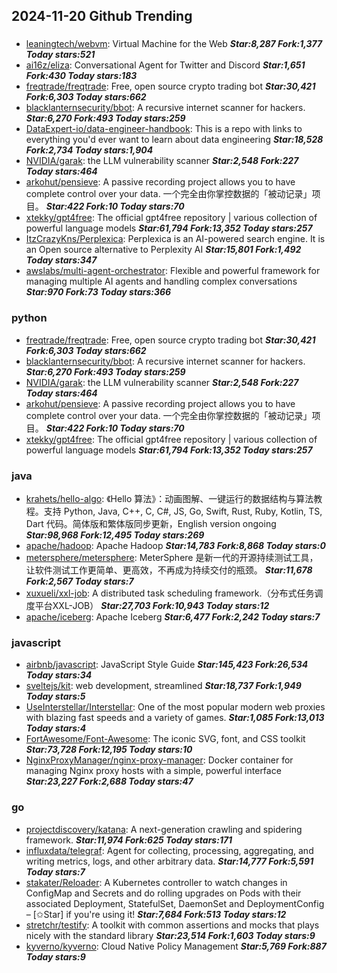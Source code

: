 ## 2024-11-20 Github Trending

### 
* [leaningtech/webvm](https://github.com/leaningtech/webvm): Virtual Machine for the Web ***Star:8,287 Fork:1,377 Today stars:521***
* [ai16z/eliza](https://github.com/ai16z/eliza): Conversational Agent for Twitter and Discord ***Star:1,651 Fork:430 Today stars:183***
* [freqtrade/freqtrade](https://github.com/freqtrade/freqtrade): Free, open source crypto trading bot ***Star:30,421 Fork:6,303 Today stars:662***
* [blacklanternsecurity/bbot](https://github.com/blacklanternsecurity/bbot): A recursive internet scanner for hackers. ***Star:6,270 Fork:493 Today stars:259***
* [DataExpert-io/data-engineer-handbook](https://github.com/DataExpert-io/data-engineer-handbook): This is a repo with links to everything you'd ever want to learn about data engineering ***Star:18,528 Fork:2,734 Today stars:1,904***
* [NVIDIA/garak](https://github.com/NVIDIA/garak): the LLM vulnerability scanner ***Star:2,548 Fork:227 Today stars:464***
* [arkohut/pensieve](https://github.com/arkohut/pensieve): A passive recording project allows you to have complete control over your data. 一个完全由你掌控数据的「被动记录」项目。 ***Star:422 Fork:10 Today stars:70***
* [xtekky/gpt4free](https://github.com/xtekky/gpt4free): The official gpt4free repository | various collection of powerful language models ***Star:61,794 Fork:13,352 Today stars:257***
* [ItzCrazyKns/Perplexica](https://github.com/ItzCrazyKns/Perplexica): Perplexica is an AI-powered search engine. It is an Open source alternative to Perplexity AI ***Star:15,801 Fork:1,492 Today stars:347***
* [awslabs/multi-agent-orchestrator](https://github.com/awslabs/multi-agent-orchestrator): Flexible and powerful framework for managing multiple AI agents and handling complex conversations ***Star:970 Fork:73 Today stars:366***

### python
* [freqtrade/freqtrade](https://github.com/freqtrade/freqtrade): Free, open source crypto trading bot ***Star:30,421 Fork:6,303 Today stars:662***
* [blacklanternsecurity/bbot](https://github.com/blacklanternsecurity/bbot): A recursive internet scanner for hackers. ***Star:6,270 Fork:493 Today stars:259***
* [NVIDIA/garak](https://github.com/NVIDIA/garak): the LLM vulnerability scanner ***Star:2,548 Fork:227 Today stars:464***
* [arkohut/pensieve](https://github.com/arkohut/pensieve): A passive recording project allows you to have complete control over your data. 一个完全由你掌控数据的「被动记录」项目。 ***Star:422 Fork:10 Today stars:70***
* [xtekky/gpt4free](https://github.com/xtekky/gpt4free): The official gpt4free repository | various collection of powerful language models ***Star:61,794 Fork:13,352 Today stars:257***

### java
* [krahets/hello-algo](https://github.com/krahets/hello-algo): 《Hello 算法》：动画图解、一键运行的数据结构与算法教程。支持 Python, Java, C++, C, C#, JS, Go, Swift, Rust, Ruby, Kotlin, TS, Dart 代码。简体版和繁体版同步更新，English version ongoing ***Star:98,968 Fork:12,495 Today stars:269***
* [apache/hadoop](https://github.com/apache/hadoop): Apache Hadoop ***Star:14,783 Fork:8,868 Today stars:0***
* [metersphere/metersphere](https://github.com/metersphere/metersphere): MeterSphere 是新一代的开源持续测试工具，让软件测试工作更简单、更高效，不再成为持续交付的瓶颈。 ***Star:11,678 Fork:2,567 Today stars:7***
* [xuxueli/xxl-job](https://github.com/xuxueli/xxl-job): A distributed task scheduling framework.（分布式任务调度平台XXL-JOB） ***Star:27,703 Fork:10,943 Today stars:12***
* [apache/iceberg](https://github.com/apache/iceberg): Apache Iceberg ***Star:6,477 Fork:2,242 Today stars:7***

### javascript
* [airbnb/javascript](https://github.com/airbnb/javascript): JavaScript Style Guide ***Star:145,423 Fork:26,534 Today stars:34***
* [sveltejs/kit](https://github.com/sveltejs/kit): web development, streamlined ***Star:18,737 Fork:1,949 Today stars:5***
* [UseInterstellar/Interstellar](https://github.com/UseInterstellar/Interstellar): One of the most popular modern web proxies with blazing fast speeds and a variety of games. ***Star:1,085 Fork:13,013 Today stars:4***
* [FortAwesome/Font-Awesome](https://github.com/FortAwesome/Font-Awesome): The iconic SVG, font, and CSS toolkit ***Star:73,728 Fork:12,195 Today stars:10***
* [NginxProxyManager/nginx-proxy-manager](https://github.com/NginxProxyManager/nginx-proxy-manager): Docker container for managing Nginx proxy hosts with a simple, powerful interface ***Star:23,227 Fork:2,688 Today stars:47***

### go
* [projectdiscovery/katana](https://github.com/projectdiscovery/katana): A next-generation crawling and spidering framework. ***Star:11,974 Fork:625 Today stars:171***
* [influxdata/telegraf](https://github.com/influxdata/telegraf): Agent for collecting, processing, aggregating, and writing metrics, logs, and other arbitrary data. ***Star:14,777 Fork:5,591 Today stars:7***
* [stakater/Reloader](https://github.com/stakater/Reloader): A Kubernetes controller to watch changes in ConfigMap and Secrets and do rolling upgrades on Pods with their associated Deployment, StatefulSet, DaemonSet and DeploymentConfig – [✩Star] if you're using it! ***Star:7,684 Fork:513 Today stars:12***
* [stretchr/testify](https://github.com/stretchr/testify): A toolkit with common assertions and mocks that plays nicely with the standard library ***Star:23,514 Fork:1,603 Today stars:9***
* [kyverno/kyverno](https://github.com/kyverno/kyverno): Cloud Native Policy Management ***Star:5,769 Fork:887 Today stars:9***
